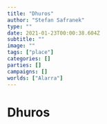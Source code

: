 ```yaml
---
title: "Dhuros"
author: "Stefan Safranek"
type: ""
date: 2021-01-23T00:00:38.604Z
subtitle: ""
image: ""
tags: ["place"]
categories: []
parties: []
campaigns: []
worlds: ["Alarra"]
---
```


# Dhuros
